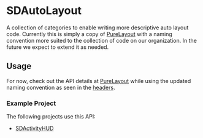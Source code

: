 # SDAutoLayout

A collection of categories to enable writing more descriptive auto layout code. Currently this is simply a copy of [PureLayout](https://github.com/smileyborg/PureLayout) with a naming convention more suited to the collection of code on our organization. In the future we expect to extend it as needed.

## Usage

For now, check out the API details at [PureLayout](https://github.com/smileyborg/PureLayout) while using the updated naming convention as seen in the [headers](SDAutoLayout).

### Example Project

The following projects use this API:

- [SDActivityHUD](https://github.com/setdirection/SDActivityHUD)
